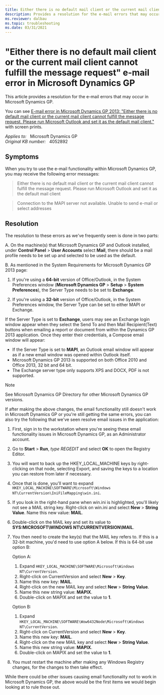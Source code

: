 ```yaml
---
title: Either there is no default mail client or the current mail client cannot fulfill the message request error 
description: Provides a resolution for the e-mail errors that may occur in Microsoft Dynamics GP.
ms.reviewer: dalbau
ms.topic: troubleshooting
ms.date: 03/31/2021
---
```

# "Either there is no default mail client or the current mail client cannot fulfill the message request" e-mail error in Microsoft Dynamics GP

This article provides a resolution for the e-mail errors that may occur in Microsoft Dynamics GP.

You can see [E-mail error in Microsoft Dynamics GP 2013: "Either there is no default mail client or the current mail client cannot fulfill the message request. Please run Microsoft Outlook and set it as the default mail client."](https://community.dynamics.com/blogs/post/?postid=91c1c786-9d4f-4603-af71-cc8ba032de3e) with screen prints.

_Applies to:_ &nbsp; Microsoft Dynamics GP  
_Original KB number:_ &nbsp; 4052892

## Symptoms

When you try to use the e-mail functionality within Microsoft Dynamics GP, you may receive the following error messages:

> Either there is no default mail client or the current mail client cannot fulfill the message request. Please run Microsoft Outlook and set it as the default mail client

> Connection to the MAPI server not available. Unable to send e-mail or select addresses

## Resolution

The resolution to these errors as we've frequently seen is done in two parts:

A. On the machine(s) that Microsoft Dynamics GP and Outlook installed, under **Control Panel** > **User Accounts** select **Mail**, there should be a mail profile needs to be set up and selected to be used as the default.

B. As mentioned in the System Requirements for Microsoft Dynamics GP 2013 page:

1. If you're using a **64-bit** version of Office/Outlook, in the System Preferences window (**Microsoft Dynamics GP** > **Setup** > **System Preferences**), the Server Type needs to be set to **Exchange**.

2. If you're using a **32-bit** version of Office/Outlook, in the System Preferences window, the Server Type can be set to either MAPI or Exchange.

If the Server Type is set to **Exchange**, users may see an Exchange login window appear when they select the Send To and then Mail Recipient(Text) buttons when emailing a report or document from within the Dynamics GP 2013 application. Once they enter their credentials, a Compose email window will appear:

- If the Server Type is set to **MAPI**, an Outlook email window will appear as if a new email window was opened within Outlook itself.
- Microsoft Dynamics GP 2013 is supported on both Office 2010 and Office 2013, 32 bit and 64 bit.
- The Exchange server type only supports XPS and DOCX, PDF is not supported.

> [!NOTE]
> See Microsoft Dynamics GP Directory for other Microsoft Dynamics GP versions.

If after making the above changes, the email functionality still doesn't work in Microsoft Dynamics GP or you're still getting the same errors, you can also try the following that we've seen resolve email issues in the application:

1. First, sign in to the workstation where you're seeing these email functionality issues in Microsoft Dynamics GP, as an Administrator account.
2. Go to **Start** > **Run**, *type REGEDIT* and select **OK** to open the Registry Editor.
3. You will want to back up the HKEY_LOCAL_MACHINE keys by right-clicking on that node, selecting Export, and saving the keys to a location you can restore from later if necessary.
4. Once that is done, you'll want to expand `HKEY_LOCAL_MACHINE\SOFTWARE\Microsoft\Windows NT\CurrentVersion\IniFileMapping\win.ini`.
5. If you look in the right-hand pane when win.ini is highlighted, you'll likely not see a MAIL string key. Right-click on win.ini and select **New** > **String Value**. Name this new value: **MAIL**.
6. Double-click on the MAIL key and set its value to **SYS:MICROSOFT\WINDOWS NT\CURRENTVERSION\MAIL**.

7. You then need to create the key(s) that the MAIL key refers to. If this is a 32-bit machine, you'd need to use option A below. If this is 64-bit use option B:

    Option A:

    1. Expand `HKEY_LOCAL_MACHINE\SOFTWARE\Microsoft\Windows NT\CurrentVersion`.
    2. Right-click on CurrentVersion and select **New** > **Key**.
    3. Name this new key: **MAIL**.
    4. Right-click on the new MAIL key and select **New** > **String Value**.
    5. Name this new string value: **MAPIX**.
    6. Double-click on MAPIX and set the value to **1**.

    Option B:

    1. Expand `HKEY_LOCAL_MACHINE\SOFTWARE\Wow6432Node\Microsoft\Windows NT\CurrentVersion`.
    2. Right-click on CurrentVersion and select **New** > **Key**.
    3. Name this new key: **MAIL**.
    4. Right-click on the new MAIL key and select **New** > **String Value**.
    5. Name this new string value: **MAPIX**.
    6. Double-click on MAPIX and set the value to **1**.

8. You must restart the machine after making any Windows Registry changes, for the changes to then take effect.

While there could be other issues causing email functionality not to work in Microsoft Dynamics GP, the above would be the first items we would begin looking at to rule those out.
